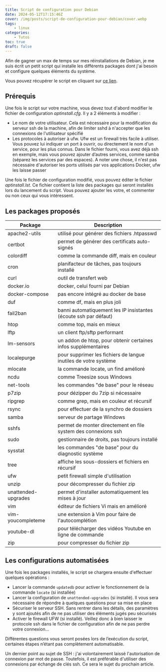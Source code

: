 ```yaml
---
title: Script de configuration pour Debian
date: 2024-05-12T17:15:46Z
cover: /img/posts/script-de-configuration-pour-debian/cover.webp
tags:
    - linux
categories:
    - Tutos
toc: true
draft: false
---
```


Afin de gagner un max de temps sur mes réinstallations de Debian, je me suis écrit un petit script qui installe les différents packages dont j'ai besoin et configure quelques éléments du système.

Vous pouvez récupérer le script en cliquant sur [ce lien](https://github.com/jeremky/aptinstall.sh/archive/refs/heads/main.zip).

## Prérequis

Une fois le script sur votre machine, vous devez tout d'abord modifier le fichier de configuration *aptinstall.cfg*. Il y a 2 éléments à modifier :

- Le nom de votre utilisateur. Cela est nécessaire pour la modification du serveur ssh de la machine, afin de limiter sshd à n'accepter que les connexions de l'utilisateur spécifié
- Les protocoles à autoriser à ufw. Ufw est un firewall très facile à utiliser. Vous pouvez lui indiquer un port à ouvrir, ou directement le nom d'un service, pour les plus connus. Dans le fichier fourni, vous avez déjà ssh en exemple, mais vous pouvez ajouter d’autres services, comme samba (séparez les services par des espaces). A noter une chose, il n'est pas nécessaire d'autoriser les ports utilisés par vos applications Docker, ufw les laisse passer

Une fois le fichier de configuration modifié, vous pouvez éditer le fichier *aptinstall.lst*. Ce fichier contient la liste des packages qui seront installés lors du lancement du script. Vous pouvez ajouter les votre, et commenter ou non ceux qui vous intéressent.

## Les packages proposés

| Package  | Description |
| -------- | ------- |
| apache2-utils       | utilisé pour générer des fichiers .htpasswd |
| certbot             | permet de générer des certificats auto-signés | 
| colordiff           | comme la commande diff, mais en couleur |
| cron                | planifacteur de tâches, pas toujours installé |
| curl                | outil de transfert web |
| docker.io           | docker, celui fourni par Debian |
| docker-compose      | pas encore intégré au docker de base |
| duf                 | comme df, mais en plus joli |
| fail2ban            | banni automatiquement les IP insistantes (écoute ssh par défaut) |
| htop                | comme top, mais en mieux |
| lftp                | un client ftp/sftp performant |
| lm-sensors          | un addon de htop, pour obtenir certaines infos supplémentaires |
| localepurge         | pour supprimer les fichiers de langue inutiles de votre système |
| mlocate             | la commande locate, un find amélioré |
| ncdu                | comme Treesize sous Windows |
| net-tools           | les commandes "de base" pour le réseau |
| p7zip               | pour dézipper du 7zip si nécessaire |
| ripgrep             | comme grep, mais en couleur et récursif |
| rsync               | pour effectuer de la synchro de dossiers |
| samba               | serveur de partage Windows |
| sshfs               | permet de monter directement en file system des connexions ssh |
| sudo                | gestionnaire de droits, pas toujours installé |
| sysstat             | les commandes "de base" pour du diagnostic système |
| tree                | affiche les sous-dossiers et fichiers en récursif |
| ufw                 | petit firewall simple d'utilisation |
| unzip               | pour décompresser du fichier zip |
| unattended-upgrades | permet d'installer automatiquement les mises à jour |
| vim                 | éditeur de fichiers Vi mais en amélioré |
| vim-youcompleteme   | une extension à Vim pour faire de l'autocomplétion |
| youtube-dl          | pour télécharger des vidéos Youtube en ligne de commande |
| zip                 | pour compresser du fichier zip |

## Les configurations automatisées

Une fois les packages installés, le script se chargera ensuite d'effectuer quelques opérations :

- Lancer la commande `updatedb` pour activer le fonctionnement de la commande `locate` (si installée)
- Lancer la configuration de `unattended-upgrades` (si installé). Il vous sera nécessaire de répondre à quelques questions pour sa mise en place
- Sécuriser le serveur SSH. Sans rentrer dans les détails, des paramètres y sont ajoutés afin de ne pas utiliser des éléments jugés peu sécurisés
- Activer le firewall UFW (si installé). Veillez donc à bien laisser le protocole ssh dans le fichier de configuration afin de ne pas perdre votre connexion...

Différentes questions vous seront posées lors de l’exécution du script, certaines étapes n’étant pas complètement automatisable.

Un dernier point au sujet de SSH : j'ai volontairement laissé l'autorisation de connexion par mot de passe. Toutefois, il est préférable d'utiliser des connexions par échange de clés ssh. Ce sera le sujet du prochain article.
